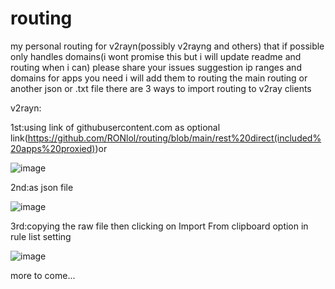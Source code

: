 # routing
my personal routing for v2rayn(possibly v2rayng and others) that if possible only handles domains(i wont promise this but i will update readme and routing when i can)
please share your issues  suggestion  ip ranges and domains for apps you need i will add them to routing the main routing or another json or .txt file
there are 3 ways to import routing to v2ray clients

v2rayn:

 1st:using link of githubusercontent.com as optional link(https://github.com/RONlol/routing/blob/main/rest%20direct(included%20apps%20proxied))or
 
 ![image](https://github.com/user-attachments/assets/5694371d-5c93-4948-9282-23f89e2661dc)

 2nd:as json file
 
 ![image](https://github.com/user-attachments/assets/eae6397c-5a6d-4f43-88df-80e93a707707)

 3rd:copying the raw file then clicking on Import From clipboard option in rule list setting
 
 ![image](https://github.com/user-attachments/assets/2ee4386a-dffc-4359-ad79-8067b6633a68)


more to come...
